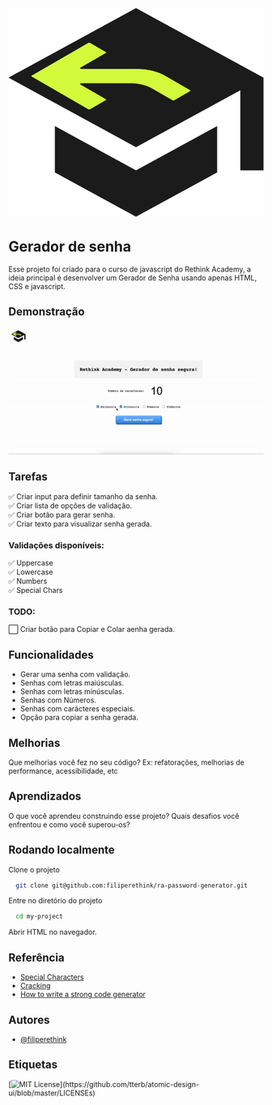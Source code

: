 ![Logo](https://github.com/filiperethink/ra-password-generator/blob/master/logo.png)

# Gerador de senha

Esse projeto foi criado para o curso de javascript do Rethink Academy, a ideia principal é desenvolver um Gerador de Senha usando apenas HTML, CSS e javascript.

## Demonstração

![Alt Text](https://github.com/filiperethink/ra-password-generator/blob/master/demo.gif)

## Tarefas

✅ Criar input para definir tamanho da senha.\
✅ Criar lista de opções de validação.\
✅ Criar botão para gerar senha.\
✅ Criar texto para visualizar senha gerada.

### Validações disponíveis:

✅ Uppercase\
✅ Lowercase\
✅ Numbers\
✅ Special Chars

### TODO:

⬜️ Criar botão para Copiar e Colar aenha gerada.

## Funcionalidades

- Gerar uma senha com validação.
- Senhas com letras maiúsculas.
- Senhas com letras minúsculas.
- Senhas com Números.
- Senhas com carácteres especiais.
- Opção para copiar a senha gerada.

## Melhorias

Que melhorias você fez no seu código? Ex: refatorações, melhorias de performance, acessibilidade, etc

## Aprendizados

O que você aprendeu construindo esse projeto? Quais desafios você enfrentou e como você superou-os?

## Rodando localmente

Clone o projeto

```bash
  git clone git@github.com:filiperethink/ra-password-generator.git
```

Entre no diretório do projeto

```bash
  cd my-project
```

Abrir HTML no navegador.


## Referência

- [Special Characters](https://owasp.org/www-community/password-special-characters)
- [Cracking](https://www.avast.com/c-cracking?_ga=2.100731393.1665064193.1648645455-207049738.1648645455)
- [How to write a strong code generator](https://blog.avast.com/strong-password-ideas)

## Autores

- [@filiperethink](https://www.github.com/filiperethink)

## Etiquetas

[![MIT License](https://img.shields.io/apm/l/atomic-design-ui.svg?)](https://github.com/tterb/atomic-design-ui/blob/master/LICENSEs)
